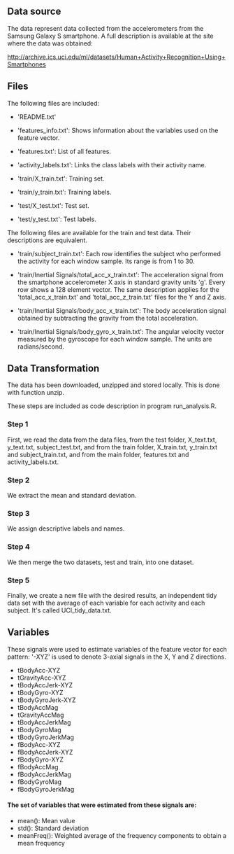 ## Data source

The data represent data collected from the accelerometers from the Samsung Galaxy S smartphone. A full description is available at the site where the data was obtained:

http://archive.ics.uci.edu/ml/datasets/Human+Activity+Recognition+Using+Smartphones

## Files

The following files are included:

- 'README.txt'

- 'features_info.txt': Shows information about the variables used on the feature vector.

- 'features.txt': List of all features.

- 'activity_labels.txt': Links the class labels with their activity name.

- 'train/X_train.txt': Training set.

- 'train/y_train.txt': Training labels.

- 'test/X_test.txt': Test set.

- 'test/y_test.txt': Test labels.

The following files are available for the train and test data. Their descriptions are equivalent.

- 'train/subject_train.txt': Each row identifies the subject who performed the activity for each window sample. Its range is from 1 to 30.

- 'train/Inertial Signals/total_acc_x_train.txt': The acceleration signal from the smartphone accelerometer X axis in standard gravity units 'g'. Every row shows a 128 element vector. The same description applies for the 'total_acc_x_train.txt' and 'total_acc_z_train.txt' files for the Y and Z axis.

- 'train/Inertial Signals/body_acc_x_train.txt': The body acceleration signal obtained by subtracting the gravity from the total acceleration.

- 'train/Inertial Signals/body_gyro_x_train.txt': The angular velocity vector measured by the gyroscope for each window sample. The units are radians/second.

## Data Transformation

The data has been downloaded, unzipped and stored locally. This is done with function unzip.

These steps are included as code description in program run_analysis.R.

### Step 1

First, we read the data from the data files, from the test folder, X_text.txt, y_text.txt, subject_test.txt, and from the train folder, X_train.txt, y_train.txt and subject_train.txt, and from the main folder, features.txt and activity_labels.txt.

### Step 2

We extract the mean and standard deviation.

### Step 3

We assign descriptive labels and names.

### Step 4

We then merge the two datasets, test and train, into one dataset.

### Step 5

Finally, we create a new file with the desired results, an independent tidy data set with the average of each variable for each activity and each subject. It's called UCI_tidy_data.txt.

## Variables
These signals were used to estimate variables of the feature vector for each pattern: '-XYZ' is used to denote 3-axial signals in the X, Y and Z directions.

- tBodyAcc-XYZ
- tGravityAcc-XYZ
- tBodyAccJerk-XYZ
- tBodyGyro-XYZ
- tBodyGyroJerk-XYZ
- tBodyAccMag
- tGravityAccMag
- tBodyAccJerkMag
- tBodyGyroMag
- tBodyGyroJerkMag
- fBodyAcc-XYZ
- fBodyAccJerk-XYZ
- fBodyGyro-XYZ
- fBodyAccMag
- fBodyAccJerkMag
- fBodyGyroMag
- fBodyGyroJerkMag

#### The set of variables that were estimated from these signals are:
- mean(): Mean value
- std(): Standard deviation
- meanFreq(): Weighted average of the frequency components to obtain a mean frequency
